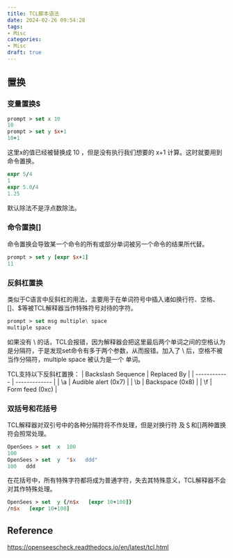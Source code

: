 ```yaml
---
title: TCL脚本语法
date: 2024-02-26 09:54:28
tags:
- Misc
categories:
- Misc
draft: true
---
```


## 置换

### 变量置换$

```tcl
prompt > set x 10
10
prompt > set y $x+1
10+1
```

这里x的值已经被替换成 10 ，但是没有执行我们想要的 x+1 计算。这时就要用到命令置换。

```tcl
expr 5/4
1
expr 5.0/4
1.25
```

默认除法不是浮点数除法。

### 命令置换[]

命令置换会导致某一个命令的所有或部分单词被另一个命令的结果所代替。

```tcl
prompt > set y [expr $x+1]
11
```

### 反斜杠置换

类似于C语言中反斜杠的用法，主要用于在单词符号中插入诸如换行符、空格、[]、$等被TCL解释器当作特殊符号对待的字符。

```tcl
prompt > set msg multiple\ space
multiple space
```

如果没有 \ 的话，TCL会报错，因为解释器会把这里最后两个单词之间的空格认为是分隔符，于是发现set命令有多于两个参数，从而报错。加入了 \ 后，空格不被当作分隔符，multiple space 被认为是一个 单词。

TCL支持以下反斜杠置换：
| Backslash Sequence | Replaced By |
| ------------ | ------------- |
| \a | Audible alert (0x7)  |
| \b | Backspace (0x8)  |
| \f | Form feed (0xc)  |

### 双括号和花括号

TCL解释器对双引号中的各种分隔符将不作处理，但是对换行符 及＄和[]两种置换符会照常处理。

```tcl
OpenSees > set  x  100
100
OpenSees > set  y  "$x   ddd"
100   ddd
```

在花括号中，所有特殊字符都将成为普通字符，失去其特殊意义，TCL解释器不会对其作特殊处理。

```tcl
OpenSees > set  y {/n$x   [expr 10+100]}
/n$x   [expr 10+100]
```

## Reference

https://openseescheck.readthedocs.io/en/latest/tcl.html
